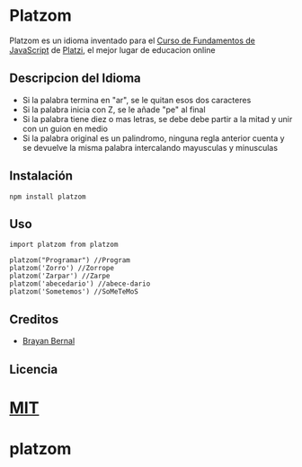 
# Platzom

Platzom es un idioma inventado para el [Curso de Fundamentos de JavaScript](https://platzi.com/js) de [Platzi](https://platzi.com), el mejor lugar de educacion online

## Descripcion del Idioma

- Si la palabra termina en "ar", se le quitan esos dos caracteres
- Si la palabra inicia con Z, se le añade "pe" al final
- Si la palabra tiene diez o mas letras, se debe debe partir a la mitad y unir con un guion en medio
- Si la palabra original es un palindromo, ninguna regla anterior cuenta y se devuelve la misma palabra intercalando mayusculas y minusculas

## Instalación

```
npm install platzom
```

## Uso

```
import platzom from platzom

platzom("Programar") //Program
platzom('Zorro') //Zorrope
platzom('Zarpar') //Zarpe
platzom('abecedario') //abece-dario
platzom('Sometemos') //SoMeTeMoS
```

## Creditos
- [Brayan Bernal](https://github.com/brayanibp)

## Licencia

[MIT](https://opensource.org/licenses/MIT)
=======
# platzom
